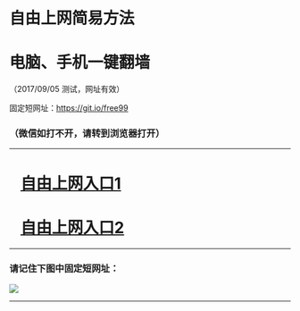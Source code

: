 ﻿# 自由上网简易方法

# 电脑、手机一键翻墙

（2017/09/05 测试，网址有效）

固定短网址：https://git.io/free99

### （微信如打不开，请转到浏览器打开）


***





# &nbsp;&nbsp; <a href="http://ft848230541.fwq-tz1001.xyz/fwqtz01.html?t=09050017463 " target="_blank">自由上网入口1</a>
# &nbsp;&nbsp; <a href="http://ft275811689.fwq-tz1002.xyz/fwqtz02.html?t=090500122356 " target="_blank">自由上网入口2</a>
***

### 请记住下图中固定短网址：

<img src="https://s3-us-west-2.amazonaws.com/fwq-1001/yjfq-20170905okok.png" /> 


***


